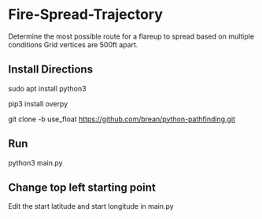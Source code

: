 # Fire-Spread-Trajectory
Determine the most possible route for a flareup to spread based on multiple conditions
Grid vertices are 500ft apart.
## Install Directions
sudo apt install python3

pip3 install overpy

git clone -b use_float https://github.com/brean/python-pathfinding.git
## Run
python3 main.py
## Change top left starting point
Edit the start latitude and start longitude in main.py
